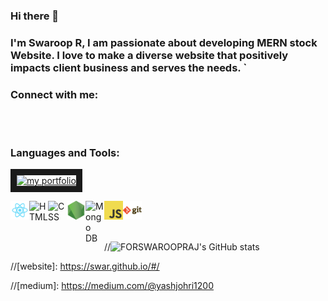 ### Hi there 👋



### I'm Swaroop R,  I am passionate about developing MERN stock Website. I love to make a diverse website that positively impacts client business and serves the needs. `

### Connect with me:

<!-- [<img align="left" alt="yash1200.github.io" width="30px" src="https://image.flaticon.com/icons/svg/2920/2920277.svg" />][website] -->

<br />
<br />

### Languages and Tools:
<a href="https://stalwart-cat-ff83d3.netlify.app/" target="_blank"><img src="https://w7.pngwing.com/pngs/654/491/png-transparent-portfolio-graphic-design-investment-behance-design-angle-white-text-thumbnail.png" 
alt="my portfolio" width="240" height="100" border="10" /></a>


<img align="left" alt="React" width="30px" src="https://raw.githubusercontent.com/github/explore/master/topics/react/react.png" />

<img align="left" alt="HTML" width="30px" src="https://icon-library.com/images/html-icon-png/html-icon-png-6.jpg" />
<img align="left" alt="CSS" width="30px" src="https://icon-library.com/images/css-icon-png/css-icon-png-0.jpg" />
<img align="left" alt="Node JS" width="30px" src="https://raw.githubusercontent.com/github/explore/master/topics/nodejs/nodejs.png" />
<img align="left" alt="Mongo DB" width="30px" src="https://img.icons8.com/color/48/000000/mongodb.png" />


<img align="left" alt="JavaScript" width="30px" src="https://raw.githubusercontent.com/github/explore/master/topics/javascript/javascript.png" />

<img align="left" alt="Git" width="30px" src="https://raw.githubusercontent.com/github/explore/master/topics/git/git.png" />

<br />
<br />
<br />

//![FORSWAROOPRAJ's GitHub stats](https://github-readme-stats.vercel.app/api?username=FORSWAROOPRAJ&count_private=true)

//[website]: https://swar.github.io/#/




//[medium]: https://medium.com/@yashjohri1200
